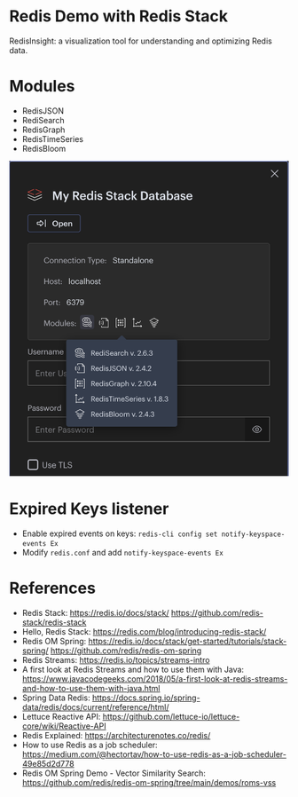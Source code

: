 Redis Demo with Redis Stack
===============================

RedisInsight: a visualization tool for understanding and optimizing Redis data.

# Modules

* RedisJSON
* RediSearch 
* RedisGraph
* RedisTimeSeries
* RedisBloom

![Redis Stack](redis-stack.png)
            
# Expired Keys listener

* Enable expired events on keys: `redis-cli config set notify-keyspace-events Ex` 
* Modify `redis.conf` and add `notify-keyspace-events Ex`

# References
       
* Redis Stack: https://redis.io/docs/stack/ https://github.com/redis-stack/redis-stack
* Hello, Redis Stack: https://redis.com/blog/introducing-redis-stack/
* Redis OM Spring: https://redis.io/docs/stack/get-started/tutorials/stack-spring/ https://github.com/redis/redis-om-spring
* Redis Streams: https://redis.io/topics/streams-intro
* A first look at Redis Streams and how to use them with Java: https://www.javacodegeeks.com/2018/05/a-first-look-at-redis-streams-and-how-to-use-them-with-java.html
* Spring Data Redis: https://docs.spring.io/spring-data/redis/docs/current/reference/html/
* Lettuce Reactive API: https://github.com/lettuce-io/lettuce-core/wiki/Reactive-API
* Redis Explained: https://architecturenotes.co/redis/
* How to use Redis as a job scheduler: https://medium.com/@hectortav/how-to-use-redis-as-a-job-scheduler-49e85d2d778
* Redis OM Spring Demo - Vector Similarity Search: https://github.com/redis/redis-om-spring/tree/main/demos/roms-vss

